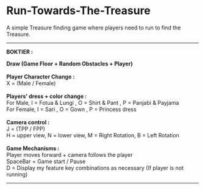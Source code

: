 # Run-Towards-The-Treasure
A simple Treasure finding game where players need to run to find the Treasure.


----------------------------------------------------------------------------------------
<b> BOKTIER : </b>

<b> Draw (Game Floor + Random Obstacles + Player) </b> <br><br>
<b> Player Character Change : </b>  <br>
X =  (Male / Female) <br><br>
<b> Players' dress + color change : </b> <br>
For Male, I = Fotua & Lungi , O = Shirt & Pant , P = Panjabi & Payjama <br>
For Female, I = Sari , O = Gown , P = Princess dress <br><br>
<b> Camera control : </b><br>
J =  (TPP / FPP) <br>
H = upper view, N = lower view, M = Right Rotation, B = Left Rotation <br><br>
<b> Game Mechanisms : </b> <br>
Player moves forward + camera follows the player <br>
SpaceBar = Game start / Pause <br>
D = Display my feature key combinations as necessary (If player is not running)

-------------------------------------------------------------------------------------------               

